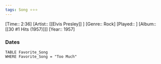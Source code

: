 ```yaml
---
tags: Song ⭐⭐⭐ 
---
```

[Time:: 2:36]
[Artist:: [[Elvis Presley]] ]
[Genre:: Rock]
[Played:: ]
[Album:: [[30 #1 Hits (1957)]]]
[Year:: 1957]
### Dates
````dataview
TABLE Favorite_Song
WHERE Favorite_Song = "Too Much"
````